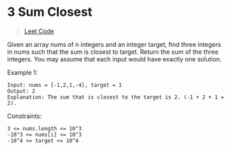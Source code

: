 # 3 Sum Closest

> [Leet Code](https://leetcode.com/problems/3sum-closest/)

Given an array nums of n integers and an integer target, find three integers in nums such that the sum is closest to target. Return the sum of the three integers. You may assume that each input would have exactly one solution.

Example 1:

```
Input: nums = [-1,2,1,-4], target = 1
Output: 2
Explanation: The sum that is closest to the target is 2. (-1 + 2 + 1 = 2).
```

Constraints:

```
3 <= nums.length <= 10^3
-10^3 <= nums[i] <= 10^3
-10^4 <= target <= 10^4
```
